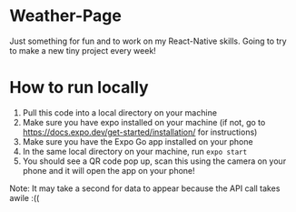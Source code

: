 # Weather-Page

Just something for fun and to work on my React-Native skills. Going to try to
make a new tiny project every week!

# How to run locally

1) Pull this code into a local directory on your machine
2) Make sure you have expo installed on your machine (if not,
   go to https://docs.expo.dev/get-started/installation/
   for instructions)
3) Make sure you have the Expo Go app installed on your phone
4) In the same local directory on your machine, run `expo start`
5) You should see a QR code pop up, scan this using the camera
   on your phone and it will open the app on your phone!

Note: It may take a second for data to appear because the API
call takes awile :((
